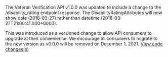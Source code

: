 The Veteran Verification API v1.0.0 was updated to include a change to the /disability_rating endpoint response. The DisabilityRatingAttributes will now show date (2018-03-27) rather than datetime (2018-03-27T21:00:41.000+0000).

This was introduced as a versioned change to allow API consumers to upgrade at their convenience. We encourage all consumers to migrate to the new version as v0.0.0 will be removed on December 1, 2021.
[View code changes(s)](https://github.com/department-of-veterans-affairs/vets-api/pull/7546)
